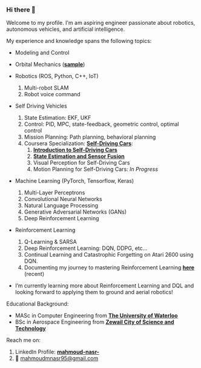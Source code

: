 ### Hi there 👋

Welcome to my profile. I'm am aspiring engineer passionate about robotics, autonomous vehicles, and artificial intelligence.

My experience and knowledge spans the following topics:

* Modeling and Control

* Orbital Mechanics (__[sample](https://github.com/mm-nasr/orbital_maneuver)__)

* Robotics (ROS, Python, C++, IoT)
  1. Multi-robot SLAM
  2. Robot voice command
  
* Self Driving Vehicles
  1. State Estimation: EKF, UKF
  1. Control: PID, MPC, state-feedback, geometric control, optimal control
  1. Mission Planning: Path planning, behavioral planning
  1. Coursera Specialization: __[Self-Driving Cars](https://www.coursera.org/specializations/self-driving-cars?#courses)__:
      1. __[Introduction to Self-Driving Cars](https://www.coursera.org/account/accomplishments/certificate/7LDS6WGT6QXM)__
      1. __[State Estimation and Sensor Fusion](https://www.coursera.org/account/accomplishments/certificate/JKLAXWYXSP9G)__
      1. Visual Perception for Self-Driving Cars
      1. Motion Planning for Self-Driving Cars: *In Progress*

* Machine Learning (PyTorch, Tensorflow, Keras)
  1. Multi-Layer Perceptrons
  2. Convolutional Neural Networks
  3. Natural Language Processing
  4. Generative Adversarial Networks (GANs)
  5. Deep Reinforcement Learning

* Reinforcement Learning
  1. Q-Learning & SARSA
  2. Deep Reinforcement Learning: DQN, DDPG, etc...
  3. Continual Learning and Catastrophic Forgetting on Atari 2600 using DQN.
  4. Documenting my journey to mastering Reinforcement Learning __[here](https://github.com/mm-nasr/road2RL)__ (recent)
  
* I’m currently learning more about Reinforcement Learning and DQL and looking forward to applying them to ground and aerial robotics!

Educational Background:
* MASc in Computer Engineering from __[The University of Waterloo](https://uwaterloo.ca/)__
* BSc in Aerospace Engineering from __[Zewail City of Science and Technology](https://www.zewailcity.edu.eg/main/index.php?lang=en)__

Reach me on:
1. LinkedIn Profile: __[mahmoud-nasr-](https://www.linkedin.com/in/mahmoud-nasr-/)__
2. :e-mail: mahmoudmnasr95@gmail.com 
<!--
**mm-nasr/mm-nasr** is a ✨ _special_ ✨ repository because its `README.md` (this file) appears on your GitHub profile.

Here are some ideas to get you started:

- 🔭 I’m currently working on ...
- 🌱 I’m currently learning ...
- 👯 I’m looking to collaborate on ...
- 🤔 I’m looking for help with ...
- 💬 Ask me about ...
- 📫 How to reach me: ...
- 😄 Pronouns: ...
- ⚡ Fun fact: ...
-->
